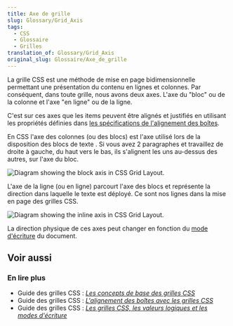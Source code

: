 ```yaml
---
title: Axe de grille
slug: Glossary/Grid_Axis
tags:
  - CSS
  - Glossaire
  - Grilles
translation_of: Glossary/Grid_Axis
original_slug: Glossaire/Axe_de_grille
---
```


La grille CSS est une méthode de mise en page bidimensionnelle permettant une présentation du contenu en lignes et colonnes. Par conséquent, dans toute grille, nous avons deux axes. L'axe du "bloc" ou de la colonne et l'axe "en ligne" ou de la ligne.

C'est sur ces axes que les items peuvent être alignés et justifiés en utilisant les propriétés définies dans [les spécifications de l'alignement des boîtes](/fr/docs/Web/CSS/CSS_Grid_Layout/Alignement_des_bo%C3%AEtes_avec_les_grilles_CSS).

En CSS l'axe des colonnes (ou des blocs) est l'axe utilisé lors de la disposition des blocs de texte . Si vous avez 2 paragraphes et travaillez de droite à gauche, du haut vers le bas, ils s'alignent les uns au-dessus des autres, sur l'axe du bloc.

![Diagram showing the block axis in CSS Grid Layout.](7_block_axis.png)

L'axe de la ligne (ou en ligne) parcourt l'axe des blocs et représente la direction dans laquelle le texte est déployé. Ce sont nos lignes dans la mise en page des grilles CSS.

![Diagram showing the inline axis in CSS Grid Layout.](7_inline_axis.png)

La direction physique de ces axes peut changer en fonction du [mode d'écriture](/fr/docs/Web/CSS/CSS_Grid_Layout/Les_grilles_CSS_les_valeurs_logiques_les_modes_d_%C3%A9criture) du document.

## Voir aussi

### En lire plus

- Guide des grilles CSS : _[Les concepts de base des grilles CSS](/fr/docs/Web/CSS/CSS_Grid_Layout/Les_concepts_de_base)_
- Guide des grilles CSS : _[L'alignement des boîtes avec les grilles CSS](/fr/docs/Web/CSS/CSS_Grid_Layout/Alignement_des_bo%C3%AEtes_avec_les_grilles_CSS)_
- Guide des grilles CSS : _[Les grilles CSS, les valeurs logiques et les modes d'écriture](/fr/docs/Web/CSS/CSS_Grid_Layout/Les_grilles_CSS_les_valeurs_logiques_les_modes_d_%C3%A9criture)_
